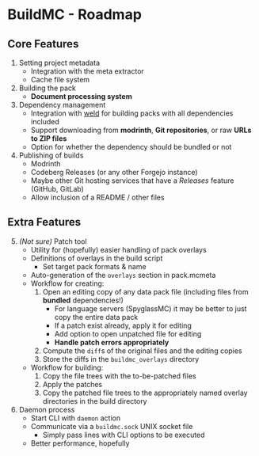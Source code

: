 # BuildMC - Roadmap
## Core Features
1. Setting project metadata
    - Integration with the meta extractor
    - Cache file system
2. Building the pack
   - **Document processing system**
3. Dependency management
   - Integration with [weld](https://docs.smithed.dev/weld/) for building
     packs with all dependencies included
   - Support downloading from **modrinth**, **Git repositories**,
     or raw **URLs to ZIP files**
   - Option for whether the dependency should be bundled or not
4. Publishing of builds
   - Modrinth
   - Codeberg Releases (or any other Forgejo instance)
   - Maybe other Git hosting services that have a *Releases* feature (GitHub, GitLab)
   - Allow inclusion of a README / other files

## Extra Features
5. *(Not sure)* Patch tool
   - Utility for (hopefully) easier handling of
     pack overlays
   - Definitions of overlays in the build script
     - Set target pack formats & name
   - Auto-generation of the `overlays` section in pack.mcmeta
   - Workflow for creating:
     1. Open an editing copy of any data pack file
        (including files from **bundled** dependencies!)
        - For language servers (SpyglassMC) it may be
          better to just copy the entire data pack
        - If a patch exist already, apply it for editing
        - Add option to open unpatched file for editing
        - **Handle patch errors appropriately**
     2. Compute the `diff`s of the original files and
        the editing copies
     3. Store the diffs in the `buildmc_overlays` directory
   - Workflow for building:
     1. Copy the file trees with the to-be-patched files
     2. Apply the patches
     3. Copy the patched file trees to the appropriately named
        overlay directories in the build directory
6. Daemon process
   - Start CLI with `daemon` action
   - Communicate via a `buildmc.sock` UNIX socket file
     - Simply pass lines with CLI options to be executed
   - Better performance, hopefully

